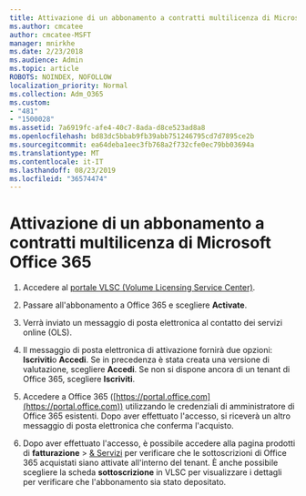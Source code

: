 ```yaml
---
title: Attivazione di un abbonamento a contratti multilicenza di Microsoft Office 365
ms.author: cmcatee
author: cmcatee-MSFT
manager: mnirkhe
ms.date: 2/23/2018
ms.audience: Admin
ms.topic: article
ROBOTS: NOINDEX, NOFOLLOW
localization_priority: Normal
ms.collection: Adm_O365
ms.custom:
- "481"
- "1500028"
ms.assetid: 7a6919fc-afe4-40c7-8ada-d8ce523ad8a8
ms.openlocfilehash: bd83dc5bbab9fb39abb751246795cd7d7895ce2b
ms.sourcegitcommit: ea64deba1eec3fb768a2f732cfe0ec79bb03694a
ms.translationtype: MT
ms.contentlocale: it-IT
ms.lasthandoff: 08/23/2019
ms.locfileid: "36574474"
---
```

# <a name="activating-a-microsoft-office-365-volume-license-subscription"></a>Attivazione di un abbonamento a contratti multilicenza di Microsoft Office 365

1. Accedere al [portale VLSC (Volume Licensing Service Center)](http://go.microsoft.com/fwlink/p/?LinkId=329762).

2. Passare all'abbonamento a Office 365 e scegliere **Activate**.

3. Verrà inviato un messaggio di posta elettronica al contatto dei servizi online (OLS).

4. Il messaggio di posta elettronica di attivazione fornirà due opzioni: **Iscriviti**o **Accedi**. Se in precedenza è stata creata una versione di valutazione, scegliere **Accedi**. Se non si dispone ancora di un tenant di Office 365, scegliere **Iscriviti**.

5. Accedere a Office 365 ([https://portal.office.com](https://portal.office.com)) utilizzando le credenziali di amministratore di Office 365 esistenti. Dopo aver effettuato l'accesso, si riceverà un altro messaggio di posta elettronica che conferma l'acquisto.

6. Dopo aver effettuato l'accesso, è possibile accedere alla pagina prodotti di **fatturazione** \> [& Servizi](https://go.microsoft.com/fwlink/p/?linkid=842054) per verificare che le sottoscrizioni di Office 365 acquistati siano attivate all'interno del tenant. È anche possibile scegliere la scheda **sottoscrizione** in VLSC per visualizzare i dettagli per verificare che l'abbonamento sia stato depositato.